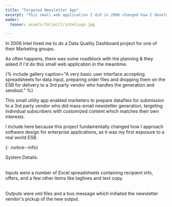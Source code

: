 ```yaml
---
title: "Targeted Newsletter App"
excerpt: "This small web application I did in 2006 changed how I develop software."
eader: 
  teaser: assets/folio/cl/intelLogo.jpg

---
```


In 2006 Intel hired me to do a Data Quality Dashboard project for one of their Marketing groups.  

As often happens, there was some roadblock with the planning & they asked if I'd do this small web application in the meantime.

 
{% include gallery caption="A very basic user interface accepting spreadsheets for data input, preparing order files and dropping them on the ESB for delivery to a 3rd party vendor who handles the generation and sendout." %}

This small utility app enabled marketers to prepare datafiles for submission to a 3rd party vendor who did mass-email newsletter generation, targeting individual subscribers with customized content which matches their own interests. 

I include here because this project fundamentally changed how I approach software design for enterprise applications, as it was my first exposure to a real world ESB. 


{: .notice--info}
<div>
System Details:<br><br>

Inputs were a number of Excel spreadsheets containing recipient info, offers, and a few other items like taglines and text copy. <br><br>

Outputs were xml files and a bus message which initiated the newsletter vendor's pickup of the new output.  <br><br>
</div>